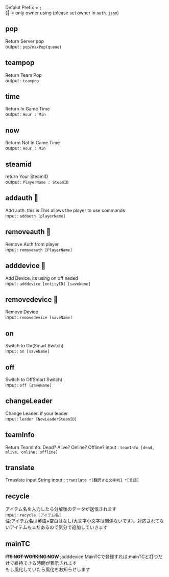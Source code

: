 Defalut Prefix =  `;`  
(:crown: = only owner using (please set owner in ``auth.json``)

## pop
Return Server pop  
output : ``pop/maxPop(queue)`` 

## teampop
Return Team Pop  
output : ``teampop``

## time 
Return In Game Time  
output : ``Hour : Min``

## now 
Returm Not In Game Time  
output : ``Hour : Min``

## steamid
return Your SteamID  
output : ``PlayerName : SteamID``

## addauth :crown:
Add auth. this is This allows the player to use commands  
input : ``addauth [playerName]``

## removeauth :crown:
Remove Auth from player  
input : ``removeauth [PlayerName]``

## adddevice :crown:
Add Device. its using on off neded  
input : ``adddevice [entityID] [saveName]``  

## removedevice :crown:
Remove Device  
input : ``removedevice [saveName]``

## on
Switch to On(Smart Switch)  
input : ``on [saveName]``

## off
Switch to OffSmart Switch)  
input : ``off [saveName]``

## changeLeader
Change Leader. if your leader  
input : ``leader [NewLeaderSteamID]``

## teamInfo
Return TeamInfo. Dead? Alive? Online? Offline?
input : ``teamInfo [dead, alive, online, offline]``  

## translate
Trnaslate  input String
input : ``translate *[翻訳する文字列] *[言語]``  

## recycle
アイテム名を入力したら分解後のデータが送信されます  
input : ``recycle [アイテム名]``   
注:アイテム名は英語+空白はなし(大文字小文字は関係ないです)。対応されてないアイテムもまだあるので気分で追加していきます  

## mainTC  
~~**ITS NOT WORKING NOW**~~
;adddevice MainTCで登録すれば;mainTCと打つだけで維持できる時間が表示されます  
もし風化していたら風化をお知らせします
